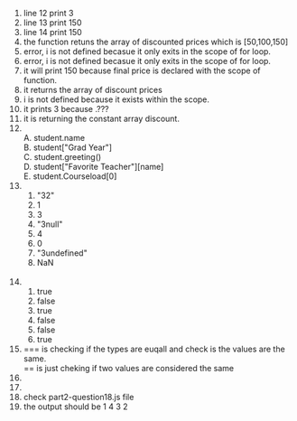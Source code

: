 <ol>
  <li>line 12 print 3 </li>
  <li>line 13 print 150</li>
  <li>line 14 print 150</li>
  <li>the function retuns the array of discounted prices which is [50,100,150]</li>
  <li>error, i is not defined becasue it only exits in the scope of for loop.</li>
  <li>error, i is not defined becasue it only exits in the scope of for loop.</li>
  <li>it will print 150 because final price is declared with the scope of function. </li>
  <li>it returns the array of discount prices </li>
  <li>i is not defined because it exists within the scope.</li>
  <li>it prints 3 because .???</li>
  <li>it is returning the constant array discount. </li>
  <li><br>
  A. student.name
  <br>
  B. student["Grad Year"]
  <br>
  C. student.greeting()
  <br>
  D. student["Favorite Teacher"][name]
  <br>
  E. student.Courseload[0]
  <br>
  
  
  </li>
  <li>
     <ol><li>"32"</li>
     <li>1</li>
     <li>3</li>
     <li>"3null"</li>
     <li>4</li>
      <li>0</li>
     <li>"3undefined"</li>
     <li>NaN</li>
     </ol>
  </li>
  <br>
  <li>   <ol><li>true</li>
     <li>false</li>
     <li>true</li>
     <li>false</li>
     <li>false</li>
     <li>true</li>
     </ol>
  
  </li>
  <li>=== is checking if the types are euqall and check is the values are the same. 
  <br>
  == is just cheking if two values are considered the same </li>
  <li></li>
  <li></li>
  <li>check part2-question18.js file </li>
  <li>the output should be 1 4 3 2 </li>

</ol>


<!--- it will print 150 because final price is declared with the scope of function. 
it returns the array of discount prices -->

